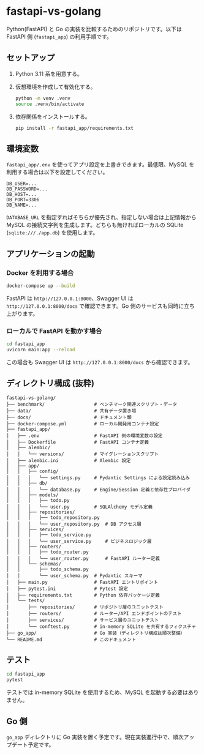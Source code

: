 # fastapi-vs-golang

Python(FastAPI) と Go の実装を比較するためのリポジトリです。以下は FastAPI 側 (`fastapi_app`) の利用手順です。

## セットアップ

1. Python 3.11 系を用意する。
2. 仮想環境を作成して有効化する。

   ```bash
   python -m venv .venv
   source .venv/bin/activate
   ```

3. 依存関係をインストールする。

   ```bash
   pip install -r fastapi_app/requirements.txt
   ```

## 環境変数

`fastapi_app/.env` を使ってアプリ設定を上書きできます。最低限、MySQL を利用する場合は以下を設定してください。

```env
DB_USER=...
DB_PASSWORD=...
DB_HOST=...
DB_PORT=3306
DB_NAME=...
```

`DATABASE_URL` を指定すればそちらが優先され、指定しない場合は上記情報から MySQL の接続文字列を生成します。どちらも無ければローカルの SQLite (`sqlite:///./app.db`) を使用します。

## アプリケーションの起動

### Docker を利用する場合

```bash
docker-compose up --build
```

FastAPI は `http://127.0.0.1:8000`、Swagger UI は `http://127.0.0.1:8000/docs` で確認できます。Go 側のサービスも同時に立ち上がります。

### ローカルで FastAPI を動かす場合

```bash
cd fastapi_app
uvicorn main:app --reload
```

この場合も Swagger UI は `http://127.0.0.1:8000/docs` から確認できます。

## ディレクトリ構成 (抜粋)

```
fastapi-vs-golang/
├── benchmark/                  # ベンチマーク関連スクリプト・データ
├── data/                       # 共有データ置き場
├── docs/                       # ドキュメント類
├── docker-compose.yml          # ローカル開発用コンテナ設定
├── fastapi_app/
│   ├── .env                    # FastAPI 側の環境変数の設定
│   ├── Dockerfile              # FastAPI コンテナ定義
│   ├── alembic/
│   │   └── versions/           # マイグレーションスクリプト
│   ├── alembic.ini             # Alembic 設定
│   ├── app/
│   │   ├── config/
│   │   │   └── settings.py     # Pydantic Settings による設定読み込み
│   │   ├── db/
│   │   │   └── database.py     # Engine/Session 定義と依存性プロバイダ
│   │   ├── models/
│   │   │   ├── todo.py
│   │   │   └── user.py         # SQLAlchemy モデル定義
│   │   ├── repositories/
│   │   │   ├── todo_repository.py
│   │   │   └── user_repository.py  # DB アクセス層
│   │   ├── services/
│   │   │   ├── todo_service.py
│   │   │   └── user_service.py     # ビジネスロジック層
│   │   ├── routers/
│   │   │   ├── todo_router.py
│   │   │   └── user_router.py      # FastAPI ルーター定義
│   │   └── schemas/
│   │       ├── todo_schema.py
│   │       └── user_schema.py  # Pydantic スキーマ
│   ├── main.py                 # FastAPI エントリポイント
│   ├── pytest.ini              # Pytest 設定
│   ├── requirements.txt        # Python 依存パッケージ定義
│   └── tests/
│       ├── repositories/       # リポジトリ層のユニットテスト
│       ├── routers/            # ルーター/API エンドポイントのテスト
│       ├── services/           # サービス層のユニットテスト
│       └── conftest.py         # in-memory SQLite を共有するフィクスチャ
├── go_app/                     # Go 実装（ディレクトリ構成は順次整備）
└── README.md                   # このドキュメント
```

## テスト

```bash
cd fastapi_app
pytest
```

テストでは in-memory SQLite を使用するため、MySQL を起動する必要はありません。

## Go 側

`go_app` ディレクトリに Go 実装を置く予定です。現在実装進行中で、順次アップデート予定です。
